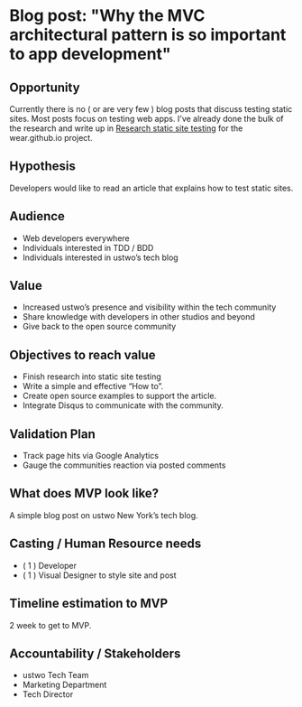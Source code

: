 # Blog post: "Why the MVC architectural pattern is so important to app development"

## Opportunity
Currently there is no ( or are very few ) blog posts that discuss testing static sites. Most posts focus on testing web apps. I've already done the bulk of the research and write up in [Research static site testing](https://github.com/ustwo/wear.ustwo.com/issues/38) for the wear.github.io project.

## Hypothesis
Developers would like to read an article that explains how to test static sites.

## Audience

- Web developers everywhere
- Individuals interested in TDD / BDD
- Individuals interested in ustwo’s tech blog

## Value

- Increased ustwo’s presence and visibility within the tech community
- Share knowledge with developers in other studios and beyond
- Give back to the open source community

## Objectives to reach value

- Finish research into static site testing
- Write a simple and effective “How to”.
- Create open source examples to support the article.
- Integrate Disqus to communicate with the community.

## Validation Plan

- Track page hits via Google Analytics
- Gauge the communities reaction via posted comments

## What does MVP look like?
A simple blog post on ustwo New York’s tech blog.

## Casting / Human Resource needs

- ( 1 ) Developer
- ( 1 ) Visual Designer to style site and post

## Timeline estimation to MVP

2 week to get to MVP.

## Accountability / Stakeholders

- ustwo Tech Team
- Marketing Department
- Tech Director
